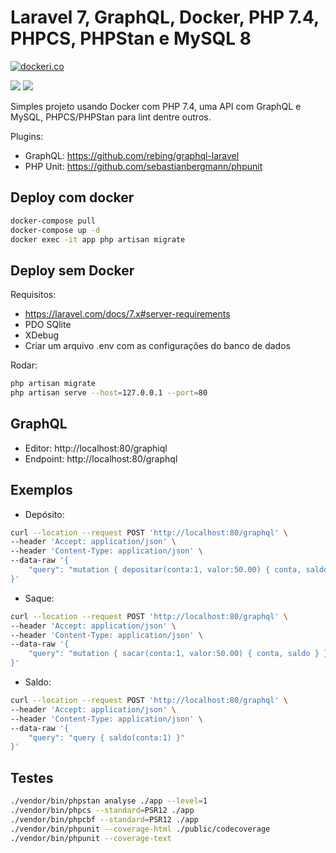 # Laravel 7, GraphQL, Docker, PHP 7.4, PHPCS, PHPStan e MySQL 8

[![dockeri.co](https://dockeri.co/image/jgcl88/laravel-graphql)](https://hub.docker.com/r/jgcl88/laravel-graphql)

[![](https://raw.githubusercontent.com/play-with-docker/stacks/cff22438cb4195ace27f9b15784bbb497047afa7/assets/images/button.png)](http://play-with-docker.com/?stack=https://raw.githubusercontent.com/jgcl/laravel-graphql/master/docker-compose.yml "Test Online in play with docker")
[![](https://images.microbadger.com/badges/image/jgcl88/laravel-graphql.svg)](https://microbadger.com/images/jgcl88/laravel-graphql "Get your own image badge on microbadger.com")

Simples projeto usando Docker com PHP 7.4, uma API com GraphQL e MySQL, PHPCS/PHPStan para lint dentre outros.  

Plugins:
- GraphQL: https://github.com/rebing/graphql-laravel
- PHP Unit: https://github.com/sebastianbergmann/phpunit

## Deploy com docker

```bash
docker-compose pull
docker-compose up -d
docker exec -it app php artisan migrate
```

## Deploy sem Docker

Requisitos:
- https://laravel.com/docs/7.x#server-requirements
- PDO SQlite
- XDebug 
- Criar um arquivo .env com as configurações do banco de dados

Rodar:
```bash
php artisan migrate
php artisan serve --host=127.0.0.1 --port=80
```

## GraphQL

- Editor: http://localhost:80/graphiql
- Endpoint: http://localhost:80/graphql

## Exemplos

- Depósito:
```bash
curl --location --request POST 'http://localhost:80/graphql' \
--header 'Accept: application/json' \
--header 'Content-Type: application/json' \
--data-raw '{
	"query": "mutation { depositar(conta:1, valor:50.00) { conta, saldo } }"
}'
```

- Saque:
```bash
curl --location --request POST 'http://localhost:80/graphql' \
--header 'Accept: application/json' \
--header 'Content-Type: application/json' \
--data-raw '{
	"query": "mutation { sacar(conta:1, valor:50.00) { conta, saldo } }"
}'
```

- Saldo:
```bash
curl --location --request POST 'http://localhost:80/graphql' \
--header 'Accept: application/json' \
--header 'Content-Type: application/json' \
--data-raw '{
	"query": "query { saldo(conta:1) }"
}'
```

## Testes

```bash
./vendor/bin/phpstan analyse ./app --level=1
./vendor/bin/phpcs --standard=PSR12 ./app
./vendor/bin/phpcbf --standard=PSR12 ./app
./vendor/bin/phpunit --coverage-html ./public/codecoverage
./vendor/bin/phpunit --coverage-text
```
